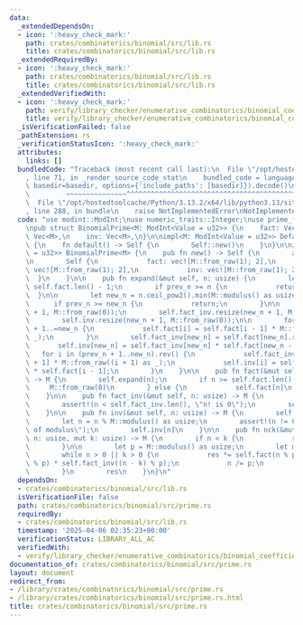 ```yaml
---
data:
  _extendedDependsOn:
  - icon: ':heavy_check_mark:'
    path: crates/combinatorics/binomial/src/lib.rs
    title: crates/combinatorics/binomial/src/lib.rs
  _extendedRequiredBy:
  - icon: ':heavy_check_mark:'
    path: crates/combinatorics/binomial/src/lib.rs
    title: crates/combinatorics/binomial/src/lib.rs
  _extendedVerifiedWith:
  - icon: ':heavy_check_mark:'
    path: verify/library_checker/enumerative_combinatorics/binomial_coefficient_prime_mod/src/main.rs
    title: verify/library_checker/enumerative_combinatorics/binomial_coefficient_prime_mod/src/main.rs
  _isVerificationFailed: false
  _pathExtension: rs
  _verificationStatusIcon: ':heavy_check_mark:'
  attributes:
    links: []
  bundledCode: "Traceback (most recent call last):\n  File \"/opt/hostedtoolcache/Python/3.13.2/x64/lib/python3.13/site-packages/onlinejudge_verify/documentation/build.py\"\
    , line 71, in _render_source_code_stat\n    bundled_code = language.bundle(stat.path,\
    \ basedir=basedir, options={'include_paths': [basedir]}).decode()\n          \
    \         ~~~~~~~~~~~~~~~^^^^^^^^^^^^^^^^^^^^^^^^^^^^^^^^^^^^^^^^^^^^^^^^^^^^^^^^^^^^^^^^^^\n\
    \  File \"/opt/hostedtoolcache/Python/3.13.2/x64/lib/python3.13/site-packages/onlinejudge_verify/languages/rust.py\"\
    , line 288, in bundle\n    raise NotImplementedError\nNotImplementedError\n"
  code: "use modint::ModInt;\nuse numeric_traits::Integer;\nuse prime_factorization::is_prime;\n\
    \npub struct BinomialPrime<M: ModInt<Value = u32>> {\n    fact: Vec<M>,\n    fact_inv:\
    \ Vec<M>,\n    inv: Vec<M>,\n}\n\nimpl<M: ModInt<Value = u32>> Default for BinomialPrime<M>\
    \ {\n    fn default() -> Self {\n        Self::new()\n    }\n}\n\nimpl<M: ModInt<Value\
    \ = u32>> BinomialPrime<M> {\n    pub fn new() -> Self {\n        assert!(is_prime(M::modulus()));\n\
    \n        Self {\n            fact: vec![M::from_raw(1); 2],\n            fact_inv:\
    \ vec![M::from_raw(1); 2],\n            inv: vec![M::from_raw(1); 2],\n      \
    \  }\n    }\n\n    pub fn expand(&mut self, n: usize) {\n        let prev_n =\
    \ self.fact.len() - 1;\n        if prev_n >= n {\n            return;\n      \
    \  }\n\n        let new_n = n.ceil_pow2().min(M::modulus() as usize - 1);\n  \
    \      if prev_n >= new_n {\n            return;\n        }\n\n        self.fact.resize(new_n\
    \ + 1, M::from_raw(0));\n        self.fact_inv.resize(new_n + 1, M::from_raw(0));\n\
    \        self.inv.resize(new_n + 1, M::from_raw(0));\n\n        for i in prev_n\
    \ + 1..=new_n {\n            self.fact[i] = self.fact[i - 1] * M::from_raw(i as\
    \ _);\n        }\n        self.fact_inv[new_n] = self.fact[new_n].recip();\n \
    \       self.inv[new_n] = self.fact_inv[new_n] * self.fact[new_n - 1];\n     \
    \   for i in (prev_n + 1..new_n).rev() {\n            self.fact_inv[i] = self.fact_inv[i\
    \ + 1] * M::from_raw((i + 1) as _);\n            self.inv[i] = self.fact_inv[i]\
    \ * self.fact[i - 1];\n        }\n    }\n\n    pub fn fact(&mut self, n: usize)\
    \ -> M {\n        self.expand(n);\n        if n >= self.fact.len() {\n       \
    \     M::from_raw(0)\n        } else {\n            self.fact[n]\n        }\n\
    \    }\n\n    pub fn fact_inv(&mut self, n: usize) -> M {\n        self.expand(n);\n\
    \        assert!(n < self.fact_inv.len(), \"n! is 0\");\n        self.fact_inv[n]\n\
    \    }\n\n    pub fn inv(&mut self, n: usize) -> M {\n        self.expand(n);\n\
    \        let n = n % M::modulus() as usize;\n        assert!(n != 0, \"n is multiple\
    \ of modulus\");\n        self.inv[n]\n    }\n\n    pub fn nck(&mut self, mut\
    \ n: usize, mut k: usize) -> M {\n        if n < k {\n            return M::from_raw(0);\n\
    \        }\n\n        let p = M::modulus() as usize;\n        let mut res = M::from_raw(1);\n\
    \        while n > 0 || k > 0 {\n            res *= self.fact(n % p) * self.fact_inv(k\
    \ % p) * self.fact_inv((n - k) % p);\n            n /= p;\n            k /= p;\n\
    \        }\n        res\n    }\n}\n"
  dependsOn:
  - crates/combinatorics/binomial/src/lib.rs
  isVerificationFile: false
  path: crates/combinatorics/binomial/src/prime.rs
  requiredBy:
  - crates/combinatorics/binomial/src/lib.rs
  timestamp: '2025-04-06 02:35:23+00:00'
  verificationStatus: LIBRARY_ALL_AC
  verifiedWith:
  - verify/library_checker/enumerative_combinatorics/binomial_coefficient_prime_mod/src/main.rs
documentation_of: crates/combinatorics/binomial/src/prime.rs
layout: document
redirect_from:
- /library/crates/combinatorics/binomial/src/prime.rs
- /library/crates/combinatorics/binomial/src/prime.rs.html
title: crates/combinatorics/binomial/src/prime.rs
---
```


